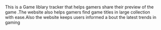 This is a Game liblary tracker that helps gamers share their preview of the game .The website also helps gamers find game titles in large collection with ease.Also the website keeps users informed a bout the latest trends in gaming
